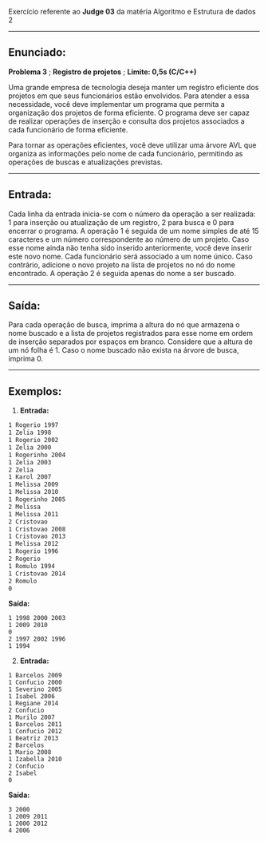 Exercício referente ao **Judge 03** da matéria Algoritmo e Estrutura de dados 2

---
## Enunciado:

**Problema 3** ;
**Registro de projetos** ;
**Limite: 0,5s (C/C++)**

Uma grande empresa de tecnologia deseja manter um registro eficiente dos projetos em que seus funcionários estão envolvidos. Para atender a essa necessidade, você deve implementar um programa que permita a organização dos projetos de forma eficiente. O programa deve ser capaz de realizar operações de inserção e consulta dos projetos associados a cada funcionário de forma eficiente.

Para tornar as operações eficientes, você deve utilizar uma árvore AVL que organiza as informações pelo nome de cada funcionário, permitindo as operações de buscas e atualizações previstas.

---
## Entrada:
Cada linha da entrada inicia-se com o número da operação a ser realizada: 1 para inserção ou atualização de um registro, 2 para busca e 0 para encerrar o programa. A operação 1 é seguida de um nome simples de até 15 caracteres e um número correspondente ao número de um projeto. Caso esse nome ainda não tenha sido inserido anteriormente, você deve inserir este novo nome. Cada funcionário será associado a um nome único. Caso contrário, adicione o novo projeto na lista de projetos no nó do nome encontrado. A operação 2 é seguida apenas do nome a ser buscado.

---
## Saída:
Para cada operação de busca, imprima a altura do nó que armazena o nome buscado e a lista de projetos registrados para esse nome em ordem de inserção separados por espaços em branco. Considere que a altura de um nó folha é 1. Caso o nome buscado não exista na árvore de busca, imprima 0.

---
## Exemplos:
1. **Entrada:**

```1 Ricardo 1999
1 Rogerio 1997
1 Zelia 1998
1 Rogerio 2002
1 Zelia 2000
1 Rogerinho 2004
1 Zelia 2003
2 Zelia
1 Karol 2007
1 Melissa 2009
1 Melissa 2010
1 Rogerinho 2005
2 Melissa
1 Melissa 2011
2 Cristovao
1 Cristovao 2008
1 Cristovao 2013
1 Melissa 2012
1 Rogerio 1996
2 Rogerio
1 Romulo 1994
1 Cristovao 2014
2 Romulo
0
```
**Saída:**
```
1 1998 2000 2003
1 2009 2010
0
2 1997 2002 1996
1 1994
```

2. **Entrada:**
```
1 Barcelos 2009
1 Confucio 2000
1 Severino 2005
1 Isabel 2006
1 Regiane 2014
2 Confucio
1 Murilo 2007
1 Barcelos 2011
1 Confucio 2012
1 Beatriz 2013
2 Barcelos
1 Mario 2008
1 Izabella 2010
2 Confucio
2 Isabel
0
```
**Saída:**
```
3 2000
1 2009 2011
1 2000 2012
4 2006
```
